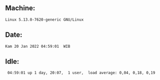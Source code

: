## Machine:
```
Linux 5.13.0-7620-generic GNU/Linux
```
## Date:
```
Kam 20 Jan 2022 04:59:01  WIB
```
## Idle:
```
 04:59:01 up 1 day, 20:07,  1 user,  load average: 0,04, 0,18, 0,19
```
